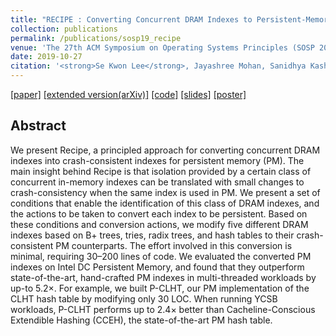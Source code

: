 ```yaml
---
title: "RECIPE : Converting Concurrent DRAM Indexes to Persistent-Memory Indexes"
collection: publications
permalink: /publications/sosp19_recipe
venue: 'The 27th ACM Symposium on Operating Systems Principles (SOSP 2019)'
date: 2019-10-27
citation: '<strong>Se Kwon Lee</strong>, Jayashree Mohan, Sanidhya Kashyap, Taesoo Kim, and Vijay Chidambaram, Proceedings of <i>the 27th ACM Symposium on Operating Systems Principles </i> (<strong>SOSP 2019</strong>).'
---
```

[[paper]](https://sekwonlee.github.io/files/sosp19-recipe.pdf)
[[extended version(arXiv)]](https://arxiv.org/abs/1909.13670)
[[code]](https://github.com/utsaslab/RECIPE)
[[slides]](https://sekwonlee.github.io/files/sosp19-recipe-slides.pdf)
[[poster]](https://sekwonlee.github.io/files/sosp19-recipe-poster.pdf)

## Abstract
We present Recipe, a principled approach for converting concurrent DRAM indexes into crash-consistent indexes for persistent memory (PM). The main insight behind Recipe is that isolation provided by a certain class of concurrent in-memory indexes can be translated with small changes to crash-consistency when the same index is used in PM. We present a set of conditions that enable the identification of this class of DRAM indexes, and the actions to be taken to convert each index to be persistent. Based on these conditions and conversion actions, we modify five different DRAM indexes based on B+ trees, tries, radix trees, and hash tables to their crash-consistent PM counterparts. The effort involved in this conversion is minimal, requiring 30–200 lines of code. We evaluated the converted PM indexes on Intel DC Persistent Memory, and found that they outperform state-of-the-art, hand-crafted PM indexes in multi-threaded workloads by up-to 5.2×. For example, we built P-CLHT, our PM implementation of the CLHT hash table by modifying only 30 LOC. When running YCSB workloads, P-CLHT performs up to 2.4× better than Cacheline-Conscious Extendible Hashing (CCEH), the state-of-the-art PM hash table.
